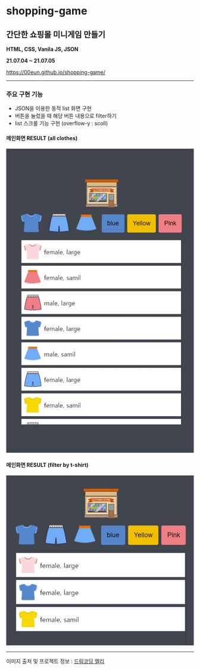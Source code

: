# shopping-game

## 간단한 쇼핑몰 미니게임 만들기

**HTML, CSS, Vanila JS, JSON** 

**21.07.04 ~ 21.07.05**

https://00eun.github.io/shopping-game/

---



### 주요 구현 기능

- JSON을 이용한 동적 list 화면 구현
- 버튼을 눌렀을 때 해당 버튼 내용으로 filter하기
- list 스크롤 기능 구현 (overflow-y : scoll)


#### 메인화면 RESULT (all clothes)

![메인화면](img/readme_1.jpg)

#### 메인화면 RESULT (filter by t-shirt)

![필터이미지](img/readme_2.jpg)


---


이미지 출처 및 프로젝트 정보 : [드림코딩 엘리](https://academy.dream-coding.com)
